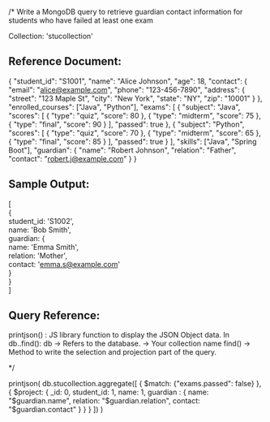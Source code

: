 /*
Write a MongoDB query to retrieve guardian contact information for students 
who have failed at least one exam

Collection: 'stucollection'

Reference Document:
----------------------
{
    "student_id": "S1001",
    "name": "Alice Johnson",
    "age": 18,
    "contact": {
      "email": "alice@example.com",
      "phone": "123-456-7890",
      "address": {
        "street": "123 Maple St",
        "city": "New York",
        "state": "NY",
        "zip": "10001"
      }
    },
    "enrolled_courses": ["Java", "Python"],
    "exams": [
      {
        "subject": "Java",
        "scores": [
          { "type": "quiz", "score": 80 },
          { "type": "midterm", "score": 75 },
          { "type": "final", "score": 90 }
        ],
        "passed": true
      },
      {
        "subject": "Python",
        "scores": [
          { "type": "quiz", "score": 70 },
          { "type": "midterm", "score": 65 },
          { "type": "final", "score": 85 }
        ],
        "passed": true
      }
    ],
    "skills": ["Java", "Spring Boot"],
    "guardian": {
      "name": "Robert Johnson",
      "relation": "Father",
      "contact": "robert.j@example.com"
    }
}

Sample Output:
---------------
[                                                                               
  {                                                                             
    student_id: 'S1002',                                                        
    name: 'Bob Smith',                                                          
    guardian: {                                                                 
      name: 'Emma Smith',                                                       
      relation: 'Mother',                                                       
      contact: 'emma.s@example.com'                                             
    }                                                                           
  }                                                                             
] 
 
Query Reference:
-------------------
printjson() : JS library function to display the JSON Object data.
In db.<collection>.find():
	db -> Refers to the database.
	<collection> -> Your collection name
	find() -> Method to write the selection and projection part of the query.

*/
	
printjson(
	db.stucollection.aggregate([
	    {
	        $match: {"exams.passed": false}
	    },
	    {
	        $project: {
	            _id: 0,
	            student_id: 1,
	            name: 1,
	            guardian : {
	                name: "$guardian.name",
	                relation: "$guardian.relation",
	                contact: "$guardian.contact"
	            }
	        }
	    }
	])
)
